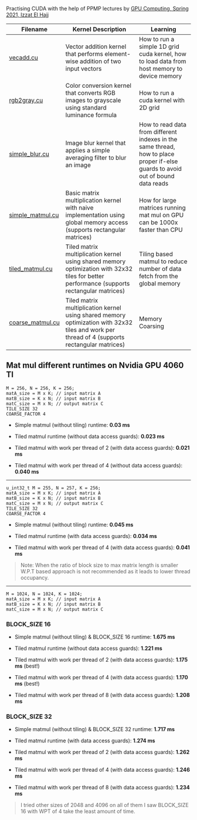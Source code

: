 Practising CUDA with the help of PPMP lectures by [GPU Computing, Spring 2021, Izzat El Hajj](http://youtube.com/playlist?list=PLRRuQYjFhpmubuwx-w8X964ofVkW1T8O4)

| Filename                             | Kernel Description                                                                                                                            | Learning                                                                                                                        |
| ------------------------------------ | --------------------------------------------------------------------------------------------------------------------------------------------- | ------------------------------------------------------------------------------------------------------------------------------- |
| [vecadd.cu](vecadd.cu)               | Vector addition kernel that performs element-wise addition of two input vectors                                                               | How to run a simple 1D grid cuda kernel, how to load data from host memory to device memory                                     |
| [rgb2gray.cu](rgb2gray.cu)           | Color conversion kernel that converts RGB images to grayscale using standard luminance formula                                                | How to run a cuda kernel with 2D grid                                                                                           |
| [simple_blur.cu](simple_blur.cu)     | Image blur kernel that applies a simple averaging filter to blur an image                                                                     | How to read data from different indexes in the same thread, how to place proper if-else guards to avoid out of bound data reads |
| [simple_matmul.cu](simple_matmul.cu) | Basic matrix multiplication kernel with naive implementation using global memory access (supports rectangular matrices)                       | How for large matrices running mat mul on GPU can be 1000x faster than CPU                                                      |
| [tiled_matmul.cu](tiled_matmul.cu)   | Tiled matrix multiplication kernel using shared memory optimization with 32x32 tiles for better performance (supports rectangular matrices)   | Tiling based matmul to reduce number of data fetch from the global memory                                                       |
| [coarse_matmul.cu](coarse_matmul.cu) | Tiled matrix multiplication kernel using shared memory optimization with 32x32 tiles and work per thread of 4 (supports rectangular matrices) | Memory Coarsing                                                                                                                 |

## Mat mul different runtimes on Nvidia GPU 4060 TI

```
M = 256, N = 256, K = 256;
matA_size = M x K; // input matrix A
matB_size = K x N; // input matrix B
matC_size = M x N; // output matrix C
TILE_SIZE 32
COARSE_FACTOR 4
```

- Simple matmul (without tiling) runtime: **0.03 ms**

- Tiled matmul runtime (without data access guards): **0.023 ms**

- Tiled matmul with work per thread of 2 (with data access guards): **0.021 ms**
- Tiled matmul with work per thread of 4 (without data access guards): **0.040 ms**

---

```
u_int32_t M = 255, N = 257, K = 256;
matA_size = M x K; // input matrix A
matB_size = K x N; // input matrix B
matC_size = M x N; // output matrix C
TILE_SIZE 32
COARSE_FACTOR 4
```

- Simple matmul (without tiling) runtime: **0.045 ms**

- Tiled matmul runtime (with data access guards): **0.034 ms**

- Tiled matmul with work per thread of 4 (with data access guards): **0.041 ms**

> Note: When the ratio of block size to max matrix length is smaller W.P.T based approach is not recommended as it leads to lower thread occupancy.

---

```
M = 1024, N = 1024, K = 1024;
matA_size = M x K; // input matrix A
matB_size = K x N; // input matrix B
matC_size = M x N; // output matrix C
```

### BLOCK_SIZE 16

- Simple matmul (without tiling) & BLOCK_SIZE 16 runtime: **1.675 ms**

- Tiled matmul runtime (without data access guards): **1.221 ms**

- Tiled matmul with work per thread of 2 (with data access guards): **1.175 ms** (best!)
- Tiled matmul with work per thread of 4 (with data access guards): **1.170 ms** (best!)
- Tiled matmul with work per thread of 8 (with data access guards): **1.208 ms**

### BLOCK_SIZE 32

- Simple matmul (without tiling) & BLOCK_SIZE 32 runtime: **1.717 ms**

- Tiled matmul runtime (with data access guards): **1.274 ms**

- Tiled matmul with work per thread of 2 (with data access guards): **1.262 ms**
- Tiled matmul with work per thread of 4 (with data access guards): **1.246 ms**
- Tiled matmul with work per thread of 8 (with data access guards): **1.234 ms**

> I tried other sizes of 2048 and 4096 on all of them I saw BLOCK_SIZE 16 with WPT of 4 take the least amount of time.
